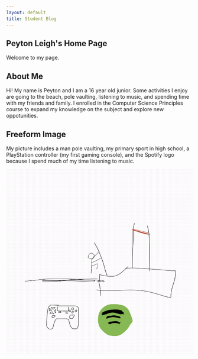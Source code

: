 ```yaml
---
layout: default
title: Student Blog
---
```



## Peyton Leigh's Home Page
Welcome to my page.

## About Me
Hi! My name is Peyton and I am a 16 year old junior. Some activities I enjoy are going to the beach, pole vaulting, listening to music, and spending time with my friends and family. I enrolled in the Computer Science Principles course to expand my knowledge on the subject and explore new oppotunities.


## Freeform Image
My picture includes a man pole vaulting, my primary sport in high school, a PlayStation controller (my first gaming console), and the Spotify logo because I spend much of my time listening to music.

<img src = "images/freeform.png" Width = "700" Height= "500">